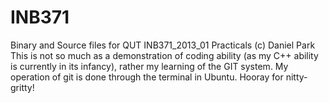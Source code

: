 INB371
======
Binary and Source files for QUT INB371_2013_01 Practicals
(c) Daniel Park
This is not so much as a demonstration of coding ability (as my C++ ability is currently in its infancy), rather my learning of the GIT system.
My operation of git is done through the terminal in Ubuntu. Hooray for nitty-gritty!
